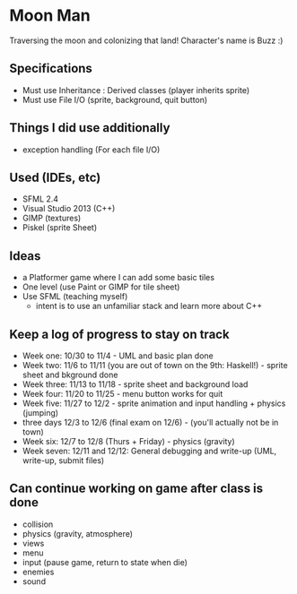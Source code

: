 # Moon Man
Traversing the moon and colonizing that land! Character's name is Buzz :)

## Specifications

- Must use Inheritance : Derived classes (player inherits sprite)
- Must use File I/O (sprite, background, quit button)

## Things I did use additionally
- exception handling (For each file I/O)

## Used (IDEs, etc)
- SFML 2.4
- Visual Studio 2013 (C++)
- GIMP (textures)
- Piskel (sprite Sheet)

## Ideas
- a Platformer game where I can add some basic tiles
- One level (use Paint or GIMP for tile sheet)
- Use SFML (teaching myself)
  - intent is to use an unfamiliar stack and learn more about C++

## Keep a log of progress to stay on track

- Week one:  10/30 to 11/4 - UML and basic plan done
- Week two:  11/6 to 11/11 (you are out of town on the 9th: Haskell!) - sprite sheet and bkground done
- Week three: 11/13 to 11/18 - sprite sheet and background load
- Week four: 11/20 to 11/25 - menu button works for quit
- Week five: 11/27 to 12/2 - sprite animation and input handling + physics (jumping)
- three days 12/3 to 12/6 (final exam on 12/6) - (you'll actually not be in town)
- Week six: 12/7 to 12/8 (Thurs + Friday) - physics (gravity)
- Week seven: 12/11 and 12/12: General debugging and write-up (UML, write-up, submit files)

## Can continue working on game after class is done
- collision
- physics (gravity, atmosphere)
- views
- menu
- input (pause game, return to state when die)
- enemies
- sound

